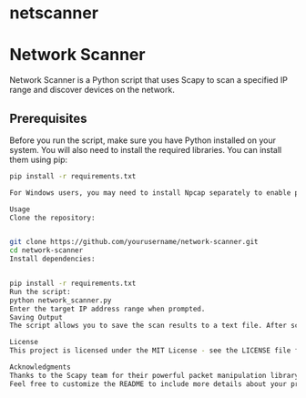 # netscanner


# Network Scanner

Network Scanner is a Python script that uses Scapy to scan a specified IP range and discover devices on the network.

## Prerequisites

Before you run the script, make sure you have Python installed on your system. You will also need to install the required libraries. You can install them using pip:

```bash
pip install -r requirements.txt

For Windows users, you may need to install Npcap separately to enable packet capturing. You can download Npcap from npcap.org.

Usage
Clone the repository:


git clone https://github.com/yourusername/network-scanner.git
cd network-scanner
Install dependencies:


pip install -r requirements.txt
Run the script:
python network_scanner.py
Enter the target IP address range when prompted.
Saving Output
The script allows you to save the scan results to a text file. After scanning, you will be prompted if you want to save the output to output.txt.

License
This project is licensed under the MIT License - see the LICENSE file for details.

Acknowledgments
Thanks to the Scapy team for their powerful packet manipulation library.
Feel free to customize the README to include more details about your project, such as features, usage examples, or any other relevant information.
